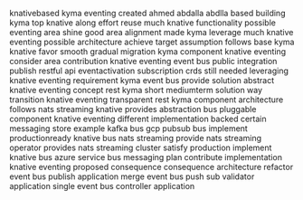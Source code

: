 knativebased kyma eventing created ahmed abdalla abdlla based building kyma top knative along effort reuse much knative functionality possible eventing area shine good area alignment made kyma leverage much knative eventing possible architecture achieve target assumption follows base kyma knative favor smooth gradual migration kyma component knative eventing consider area contribution knative eventing event bus public integration publish restful api eventactivation subscription crds still needed leveraging knative eventing requirement kyma event bus provide solution abstract knative eventing concept rest kyma short mediumterm solution way transition knative eventing transparent rest kyma component architecture follows nats streaming knative provides abstraction bus pluggable component knative eventing different implementation backed certain messaging store example kafka bus gcp pubsub bus implement productionready knative bus nats streaming provide nats streaming operator provides nats streaming cluster satisfy production implement knative bus azure service bus messaging plan contribute implementation knative eventing proposed consequence consequence architecture refactor event bus publish application merge event bus push sub validator application single event bus controller application